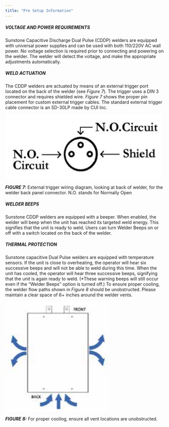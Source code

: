 ```yaml
---
title: "Pre Setup Information"
---
```


##### VOLTAGE AND POWER REQUIREMENTS

Sunstone Capacitive Discharge Dual Pulse (CDDP) welders are equipped
with universal power supplies and can be used with both 110/220V AC wall
power. No voltage selection is required prior to connecting and powering
on the welder. The welder will detect the voltage, and make the appropriate
adjustments automatically.

##### WELD ACTUATION

The CDDP welders are actuated by means of an external trigger port located
on the back of the welder (see *Figure 7*). The trigger uses a DIN 3 connector
and requires shielded wire. *Figure 7* shows the proper pin placement for
custom external trigger cables. The standard external trigger cable connector
is an SD-30LP made by CUI Inc.

<img src="/img/ch3-fig7.png" class="figure-img"/>

***FIGURE 7:*** External trigger wiring diagram, looking at back of welder, for the welder back panel connector. N.O. stands for Normally Open


##### WELDER BEEPS

Sunstone CDDP welders are equipped with a beeper. When enabled, the
welder will beep when the unit has reached its targeted weld energy. This
signifies that the unit is ready to weld. Users can turn Welder Beeps on or off
with a switch located on the back of the welder.

##### THERMAL PROTECTION

Sunstone capacitive Dual Pulse welders are equipped with temperature
sensors. If the unit is close to overheating, the operator will hear six
successive beeps and will not be able to weld during this time. When the unit
has cooled, the operator will hear three successive beeps, signifying that the
unit is again ready to weld. (*These warning beeps will still occur even if the
“Welder Beeps” option is turned off.) To ensure proper cooling, the welder
flow paths shown in *Figure 8* should be unobstructed. Please maintain a clear
space of 6+ inches around the welder vents.

<img src="/img/ch3-fig8.png" class="figure-img figure-xl"/>

***FIGURE 8:*** For proper cooling, ensure all vent locations are unobstructed.